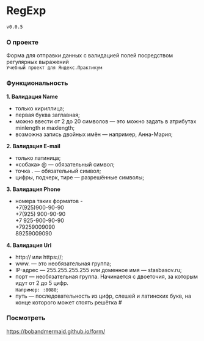 # RegExp
`v0.0.5`

### О проекте
Форма для отправки данных с валидацией полей посредством   
регулярных выражений   
`Учебный проект для Яндекс.Практикум`

### Функциональность
**1. Валидация Name**
  + только кириллица;
  + первая буква заглавная;
  + можно ввести от 2 до 20 символов — это можно задать в атрибутах minlength и maxlength;
  + возможна запись двойных имён — например, Анна-Мария;  
  
**2. Валидация E-mail**
  + только латиница;
  + «собака» @ — обязательный символ;
  + точка . — обязательный символ;
  + цифры, подчерк, тире — разрешённые символы;    
  
**3. Валидация Phone**
  + номера таких форматов -    
  +7(925)900-90-90    
  +7(925) 900-90-90    
  +7 925-900-90-90   
  +79259009090   
  89259009090    
  
  **4. Валидация Url**
  + http:// или https://;
  + www. — это необязательная группа;
  + IP-адрес — 255.255.255.255 или доменное имя — stasbasov.ru;
  + порт — необязательная группа. Начинается с двоеточия, за которым идут от 2 до 5 цифр.    
    `Например: :8080`;    
  + путь — последовательность из цифр, слешей и латинских букв, на конце которого может стоять решётка #
  
  ### Посмотреть    
  https://bobandmermaid.github.io/form/